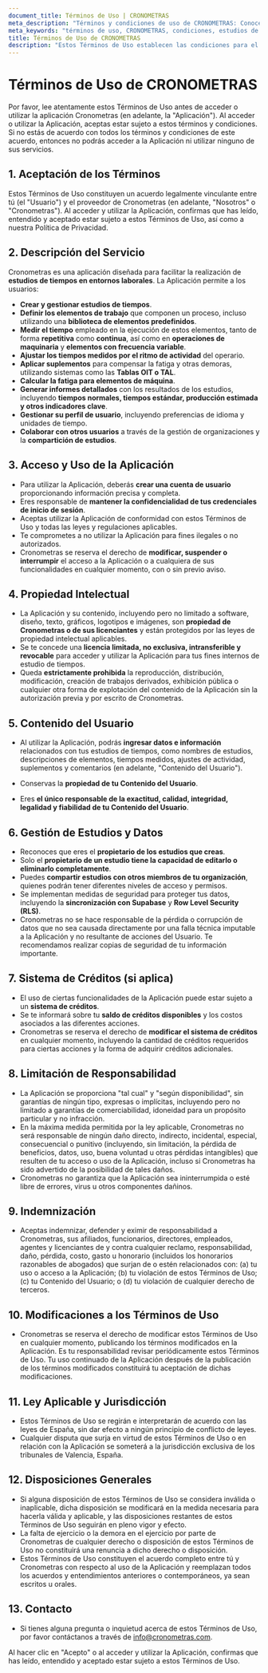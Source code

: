```yaml
---
document_title: Términos de Uso | CRONOMETRAS
meta_description: "Términos y condiciones de uso de CRONOMETRAS: Conoce las reglas y políticas que rigen el uso de nuestra aplicación de cronometraje industrial y estudios de tiempos."
meta_keywords: "términos de uso, CRONOMETRAS, condiciones, estudios de tiempos, cronometraje industrial, acuerdo legal"
title: Términos de Uso de CRONOMETRAS
description: "Estos Términos de Uso establecen las condiciones para el acceso y uso de la aplicación CRONOMETRAS, diseñada para la realización de estudios de tiempos industriales."
---
```


# Términos de Uso de CRONOMETRAS

Por favor, lee atentamente estos Términos de Uso antes de acceder o utilizar la aplicación Cronometras (en adelante, la "Aplicación"). Al acceder o utilizar la Aplicación, aceptas estar sujeto a estos términos y condiciones. Si no estás de acuerdo con todos los términos y condiciones de este acuerdo, entonces no podrás acceder a la Aplicación ni utilizar ninguno de sus servicios.

## 1. Aceptación de los Términos

Estos Términos de Uso constituyen un acuerdo legalmente vinculante entre tú (el "Usuario") y el proveedor de Cronometras (en adelante, "Nosotros" o "Cronometras"). Al acceder y utilizar la Aplicación, confirmas que has leído, entendido y aceptado estar sujeto a estos Términos de Uso, así como a nuestra Política de Privacidad.

## 2. Descripción del Servicio

Cronometras es una aplicación diseñada para facilitar la realización de **estudios de tiempos en entornos laborales**. La Aplicación permite a los usuarios:

*   **Crear y gestionar estudios de tiempos**.
*   **Definir los elementos de trabajo** que componen un proceso, incluso utilizando una **biblioteca de elementos predefinidos**.
*   **Medir el tiempo** empleado en la ejecución de estos elementos, tanto de forma **repetitiva** como **continua**, así como en **operaciones de maquinaria** y **elementos con frecuencia variable**.
*   **Ajustar los tiempos medidos por el ritmo de actividad** del operario.
*   **Aplicar suplementos** para compensar la fatiga y otras demoras, utilizando sistemas como las **Tablas OIT o TAL**.
*   **Calcular la fatiga para elementos de máquina**.
*   **Generar informes detallados** con los resultados de los estudios, incluyendo **tiempos normales, tiempos estándar, producción estimada y otros indicadores clave**.
*   **Gestionar su perfil de usuario**, incluyendo preferencias de idioma y unidades de tiempo.
*   **Colaborar con otros usuarios** a través de la gestión de organizaciones y la **compartición de estudios**.

## 3. Acceso y Uso de la Aplicación

*   Para utilizar la Aplicación, deberás **crear una cuenta de usuario** proporcionando información precisa y completa.
*   Eres responsable de **mantener la confidencialidad de tus credenciales de inicio de sesión**.
*   Aceptas utilizar la Aplicación de conformidad con estos Términos de Uso y todas las leyes y regulaciones aplicables.
*   Te comprometes a no utilizar la Aplicación para fines ilegales o no autorizados.
*   Cronometras se reserva el derecho de **modificar, suspender o interrumpir** el acceso a la Aplicación o a cualquiera de sus funcionalidades en cualquier momento, con o sin previo aviso.

## 4. Propiedad Intelectual

*   La Aplicación y su contenido, incluyendo pero no limitado a software, diseño, texto, gráficos, logotipos e imágenes, son **propiedad de Cronometras o de sus licenciantes** y están protegidos por las leyes de propiedad intelectual aplicables.
*   Se te concede una **licencia limitada, no exclusiva, intransferible y revocable** para acceder y utilizar la Aplicación para tus fines internos de estudio de tiempos.
*   Queda **estrictamente prohibida** la reproducción, distribución, modificación, creación de trabajos derivados, exhibición pública o cualquier otra forma de explotación del contenido de la Aplicación sin la autorización previa y por escrito de Cronometras.

## 5. Contenido del Usuario

*   Al utilizar la Aplicación, podrás **ingresar datos e información** relacionados con tus estudios de tiempos, como nombres de estudios, descripciones de elementos, tiempos medidos, ajustes de actividad, suplementos y comentarios (en adelante, "Contenido del Usuario").
*   Conservas la **propiedad de tu Contenido del Usuario**.

*   Eres **el único responsable de la exactitud, calidad, integridad, legalidad y fiabilidad de tu Contenido del Usuario**.

## 6. Gestión de Estudios y Datos

*   Reconoces que eres el **propietario de los estudios que creas**.
*   Solo el **propietario de un estudio tiene la capacidad de editarlo o eliminarlo completamente**.
*   Puedes **compartir estudios con otros miembros de tu organización**, quienes podrán tener diferentes niveles de acceso y permisos.
*   Se implementan medidas de seguridad para proteger tus datos, incluyendo la **sincronización con Supabase** y **Row Level Security (RLS)**.
*   Cronometras no se hace responsable de la pérdida o corrupción de datos que no sea causada directamente por una falla técnica imputable a la Aplicación y no resultante de acciones del Usuario. Te recomendamos realizar copias de seguridad de tu información importante.

## 7. Sistema de Créditos (si aplica)

*   El uso de ciertas funcionalidades de la Aplicación puede estar sujeto a un **sistema de créditos**.
*   Se te informará sobre tu **saldo de créditos disponibles** y los costos asociados a las diferentes acciones.
*   Cronometras se reserva el derecho de **modificar el sistema de créditos** en cualquier momento, incluyendo la cantidad de créditos requeridos para ciertas acciones y la forma de adquirir créditos adicionales.

## 8. Limitación de Responsabilidad

*   La Aplicación se proporciona "tal cual" y "según disponibilidad", sin garantías de ningún tipo, expresas o implícitas, incluyendo pero no limitado a garantías de comerciabilidad, idoneidad para un propósito particular y no infracción.
*   En la máxima medida permitida por la ley aplicable, Cronometras no será responsable de ningún daño directo, indirecto, incidental, especial, consecuencial o punitivo (incluyendo, sin limitación, la pérdida de beneficios, datos, uso, buena voluntad u otras pérdidas intangibles) que resulten de tu acceso o uso de la Aplicación, incluso si Cronometras ha sido advertido de la posibilidad de tales daños.
*   Cronometras no garantiza que la Aplicación sea ininterrumpida o esté libre de errores, virus u otros componentes dañinos.

## 9. Indemnización

*   Aceptas indemnizar, defender y eximir de responsabilidad a Cronometras, sus afiliados, funcionarios, directores, empleados, agentes y licenciantes de y contra cualquier reclamo, responsabilidad, daño, pérdida, costo, gasto u honorario (incluidos los honorarios razonables de abogados) que surjan de o estén relacionados con: (a) tu uso o acceso a la Aplicación; (b) tu violación de estos Términos de Uso; (c) tu Contenido del Usuario; o (d) tu violación de cualquier derecho de terceros.

## 10. Modificaciones a los Términos de Uso

*   Cronometras se reserva el derecho de modificar estos Términos de Uso en cualquier momento, publicando los términos modificados en la Aplicación. Es tu responsabilidad revisar periódicamente estos Términos de Uso. Tu uso continuado de la Aplicación después de la publicación de los términos modificados constituirá tu aceptación de dichas modificaciones.

## 11. Ley Aplicable y Jurisdicción

*   Estos Términos de Uso se regirán e interpretarán de acuerdo con las leyes de España, sin dar efecto a ningún principio de conflicto de leyes.
*   Cualquier disputa que surja en virtud de estos Términos de Uso o en relación con la Aplicación se someterá a la jurisdicción exclusiva de los tribunales de Valencia, España.

## 12. Disposiciones Generales

*   Si alguna disposición de estos Términos de Uso se considera inválida o inaplicable, dicha disposición se modificará en la medida necesaria para hacerla válida y aplicable, y las disposiciones restantes de estos Términos de Uso seguirán en pleno vigor y efecto.
*   La falta de ejercicio o la demora en el ejercicio por parte de Cronometras de cualquier derecho o disposición de estos Términos de Uso no constituirá una renuncia a dicho derecho o disposición.
*   Estos Términos de Uso constituyen el acuerdo completo entre tú y Cronometras con respecto al uso de la Aplicación y reemplazan todos los acuerdos y entendimientos anteriores o contemporáneos, ya sean escritos u orales.

## 13. Contacto

*   Si tienes alguna pregunta o inquietud acerca de estos Términos de Uso, por favor contáctanos a través de info@cronometras.com.

Al hacer clic en "Acepto" o al acceder y utilizar la Aplicación, confirmas que has leído, entendido y aceptado estar sujeto a estos Términos de Uso.
